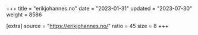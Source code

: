 +++
title = "erikjohannes.no"
date = "2023-01-31"
updated = "2023-07-30"
weight = 8586

[extra]
source = "https://erikjohannes.no/"
ratio = 45
size = 8
+++
